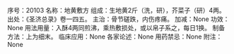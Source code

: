 序号：20103
名称：地黄敷方
组成：生地黄2斤（洗，研），芥菜子（研）4两。
出处：《圣济总录》卷一四五。
主治：骨节磋跌，内伤疼痛。
加减：None
功效：None
用法用量：入酥4两同煎沸，乘热敷损处，或以帛子系之，每日1换。
制备方法：上为细末。
临床应用：None
各家论述：None
用药禁忌：None
附注：None

